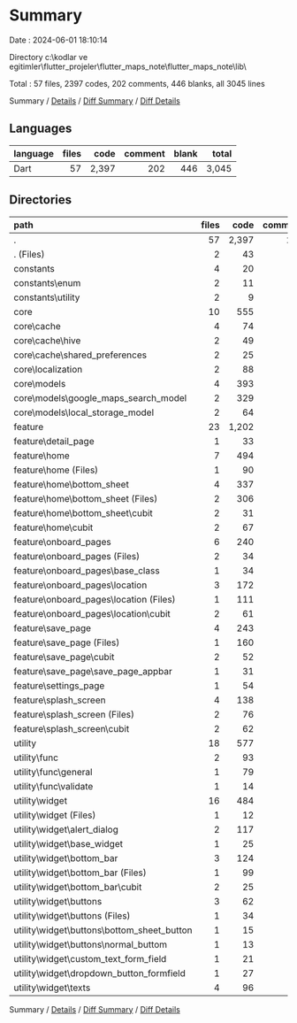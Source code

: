 # Summary

Date : 2024-06-01 18:10:14

Directory c:\\kodlar ve egitimler\\flutter_projeler\\flutter_maps_note\\flutter_maps_note\\lib\\

Total : 57 files,  2397 codes, 202 comments, 446 blanks, all 3045 lines

Summary / [Details](details.md) / [Diff Summary](diff.md) / [Diff Details](diff-details.md)

## Languages
| language | files | code | comment | blank | total |
| :--- | ---: | ---: | ---: | ---: | ---: |
| Dart | 57 | 2,397 | 202 | 446 | 3,045 |

## Directories
| path | files | code | comment | blank | total |
| :--- | ---: | ---: | ---: | ---: | ---: |
| . | 57 | 2,397 | 202 | 446 | 3,045 |
| . (Files) | 2 | 43 | 2 | 13 | 58 |
| constants | 4 | 20 | 15 | 17 | 52 |
| constants\\enum | 2 | 11 | 6 | 8 | 25 |
| constants\\utility | 2 | 9 | 9 | 9 | 27 |
| core | 10 | 555 | 30 | 137 | 722 |
| core\\cache | 4 | 74 | 15 | 30 | 119 |
| core\\cache\\hive | 2 | 49 | 8 | 20 | 77 |
| core\\cache\\shared_preferences | 2 | 25 | 7 | 10 | 42 |
| core\\localization | 2 | 88 | 5 | 12 | 105 |
| core\\models | 4 | 393 | 10 | 95 | 498 |
| core\\models\\google_maps_search_model | 2 | 329 | 5 | 78 | 412 |
| core\\models\\local_storage_model | 2 | 64 | 5 | 17 | 86 |
| feature | 23 | 1,202 | 97 | 189 | 1,488 |
| feature\\detail_page | 1 | 33 | 0 | 5 | 38 |
| feature\\home | 7 | 494 | 49 | 89 | 632 |
| feature\\home (Files) | 1 | 90 | 10 | 14 | 114 |
| feature\\home\\bottom_sheet | 4 | 337 | 37 | 56 | 430 |
| feature\\home\\bottom_sheet (Files) | 2 | 306 | 31 | 41 | 378 |
| feature\\home\\bottom_sheet\\cubit | 2 | 31 | 6 | 15 | 52 |
| feature\\home\\cubit | 2 | 67 | 2 | 19 | 88 |
| feature\\onboard_pages | 6 | 240 | 21 | 34 | 295 |
| feature\\onboard_pages (Files) | 2 | 34 | 3 | 3 | 40 |
| feature\\onboard_pages\\base_class | 1 | 34 | 5 | 5 | 44 |
| feature\\onboard_pages\\location | 3 | 172 | 13 | 26 | 211 |
| feature\\onboard_pages\\location (Files) | 1 | 111 | 4 | 13 | 128 |
| feature\\onboard_pages\\location\\cubit | 2 | 61 | 9 | 13 | 83 |
| feature\\save_page | 4 | 243 | 3 | 27 | 273 |
| feature\\save_page (Files) | 1 | 160 | 2 | 8 | 170 |
| feature\\save_page\\cubit | 2 | 52 | 1 | 16 | 69 |
| feature\\save_page\\save_page_appbar | 1 | 31 | 0 | 3 | 34 |
| feature\\settings_page | 1 | 54 | 0 | 4 | 58 |
| feature\\splash_screen | 4 | 138 | 24 | 30 | 192 |
| feature\\splash_screen (Files) | 2 | 76 | 12 | 14 | 102 |
| feature\\splash_screen\\cubit | 2 | 62 | 12 | 16 | 90 |
| utility | 18 | 577 | 58 | 90 | 725 |
| utility\\func | 2 | 93 | 14 | 15 | 122 |
| utility\\func\\general | 1 | 79 | 12 | 11 | 102 |
| utility\\func\\validate | 1 | 14 | 2 | 4 | 20 |
| utility\\widget | 16 | 484 | 44 | 75 | 603 |
| utility\\widget (Files) | 1 | 12 | 3 | 3 | 18 |
| utility\\widget\\alert_dialog | 2 | 117 | 4 | 5 | 126 |
| utility\\widget\\base_widget | 1 | 25 | 0 | 6 | 31 |
| utility\\widget\\bottom_bar | 3 | 124 | 9 | 23 | 156 |
| utility\\widget\\bottom_bar (Files) | 1 | 99 | 3 | 10 | 112 |
| utility\\widget\\bottom_bar\\cubit | 2 | 25 | 6 | 13 | 44 |
| utility\\widget\\buttons | 3 | 62 | 17 | 17 | 96 |
| utility\\widget\\buttons (Files) | 1 | 34 | 11 | 10 | 55 |
| utility\\widget\\buttons\\bottom_sheet_button | 1 | 15 | 3 | 4 | 22 |
| utility\\widget\\buttons\\normal_buttom | 1 | 13 | 3 | 3 | 19 |
| utility\\widget\\custom_text_form_field | 1 | 21 | 1 | 3 | 25 |
| utility\\widget\\dropdown_button_formfield | 1 | 27 | 1 | 2 | 30 |
| utility\\widget\\texts | 4 | 96 | 9 | 16 | 121 |

Summary / [Details](details.md) / [Diff Summary](diff.md) / [Diff Details](diff-details.md)